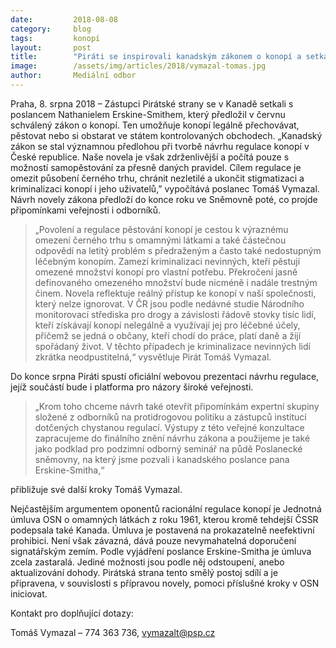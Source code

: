 ```yaml
---
date:         2018-08-08
category:     blog
tags:         konopí
layout:       post
title:        "Piráti se inspirovali kanadským zákonem o konopí a setkali se s jeho předkladatelem "
image:        /assets/img/articles/2018/vymazal-tomas.jpg
author:       Mediální odbor
---
```

 

Praha, 8. srpna 2018 – Zástupci Pirátské strany se v Kanadě setkali s poslancem Nathanielem Erskine-Smithem, který předložil v červnu schválený zákon o konopí. Ten umožňuje konopí legálně přechovávat, pěstovat nebo si obstarat ve státem kontrolovaných obchodech. „Kanadský zákon se stal významnou předlohou při tvorbě návrhu regulace konopí v České republice. Naše novela je však zdrženlivější a počítá pouze s možností samopěstování za přesně daných pravidel. Cílem regulace je omezit působení černého trhu, chránit nezletilé a ukončit stigmatizaci a kriminalizaci konopí i jeho uživatelů,” vypočítává poslanec Tomáš Vymazal. Návrh novely zákona předloží do konce roku ve Sněmovně poté, co projde připomínkami veřejnosti i odborníků. 

> „Povolení a regulace pěstování konopí je cestou k výraznému omezení černého trhu s omamnými látkami a také částečnou odpovědí na letitý problém s předraženým a často také nedostupným léčebným konopím. Zamezí kriminalizaci nevinných, kteří pěstují omezené množství konopí pro vlastní potřebu. Překročení jasně definovaného omezeného množství bude nicméně i nadále trestným činem. Novela reflektuje reálný přístup ke konopí v naší společnosti, který nelze ignorovat. V ČR jsou podle nedávné studie Národního monitorovací střediska pro drogy a závislosti řádově stovky tisíc lidí, kteří získávají konopí nelegálně a využívají jej pro léčebné účely, přičemž se jedná o občany, kteří chodí do práce, platí daně a žijí spořádaný život. V těchto případech je kriminalizace nevinných lidí zkrátka neodpustitelná,“ vysvětluje Pirát Tomáš Vymazal. 

Do konce srpna Piráti spustí oficiální webovou prezentaci návrhu regulace, jejíž součástí bude i platforma pro názory široké veřejnosti. 

> „Krom toho chceme návrh také otevřít připomínkám expertní skupiny složené z odborníků na protidrogovou politiku a zástupců institucí dotčených chystanou regulací. Výstupy z této veřejné konzultace zapracujeme do finálního znění návrhu zákona a použijeme je také jako podklad pro podzimní odborný seminář na půdě Poslanecké sněmovny, na který jsme pozvali i kanadského poslance pana Erskine-Smitha,“

přibližuje své další kroky Tomáš Vymazal. 
 
Nejčastějším argumentem oponentů racionální regulace konopí je Jednotná úmluva OSN o omamných látkách z roku 1961, kterou kromě tehdejší ČSSR podepsala také Kanada. Úmluva je postavená na prokazatelně neefektivní prohibici. Není však závazná, dává pouze nevymahatelná doporučení signatářským zemím. Podle vyjádření poslance Erskine-Smitha je úmluva zcela zastaralá. Jediné možnosti jsou podle něj odstoupení, anebo aktualizování dohody. Pirátská strana tento smělý postoj sdílí a je připravena, v souvislosti s přípravou novely, pomoci příslušné kroky v OSN iniciovat.  

 
Kontakt pro doplňující dotazy: 

Tomáš Vymazal – 774 363 736, vymazalt@psp.cz

